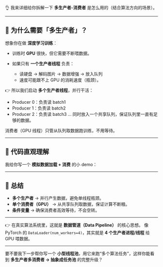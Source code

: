 👌 我来详细给你拆解一下 **多生产者-消费者** 是怎么用的（结合算法方向的场景）。

---

## 🔎 为什么需要「多生产者」？

想象你在做 **深度学习训练**：

* 训练时 **GPU** 很快，但它需要不断喂数据。
* 如果只有 **一个生产者线程** 负责：

  * 读硬盘 → 解码图片 → 数据增强 → 放入队列
  * 速度可能跟不上 GPU 的消耗速度（瓶颈）。

👉 所以我们启动 **多个生产者线程**，并行干活：

* Producer 0：负责读 batch1
* Producer 1：负责读 batch2
* Producer 2：负责读 batch3
  …
  同时放入一个共享队列，保证队列里一直有足够的数据。

消费者（GPU 线程）只管从队列取数据跑训练，不用等待。

---

## 🔧 代码直观理解

我给你写一个 **模拟数据加载 + 消费** 的小 demo：

---

## 🧠 总结

* **多个生产者** → 并行产生数据，避免单线程瓶颈。
* **单个消费者（GPU）** → 从共享队列取数据，保证计算不断粮。
* **条件变量** → 确保消费者高效等待，不会空转。

---

👉 在真实算法系统里，这就是 **数据管道（Data Pipeline）** 的核心思想。
像 PyTorch 的 `DataLoader(num_workers=4)`，其实就是 **4 个生产者进程/线程** 给 GPU 喂数据。

---

要不要我下一步帮你写一个 **小型线程池**，用它来跑“多个算法任务”，这样你能看到 **多生产者多消费者 → 抽象成任务池** 的完整升级？
